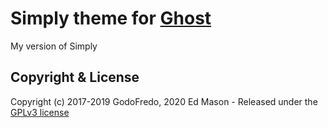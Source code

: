 # Simply theme for [Ghost](https://github.com/tryghost/ghost/)

My version of Simply

## Copyright & License

Copyright (c) 2017-2019 GodoFredo, 2020 Ed Mason - Released under the [GPLv3 license](LICENSE)
